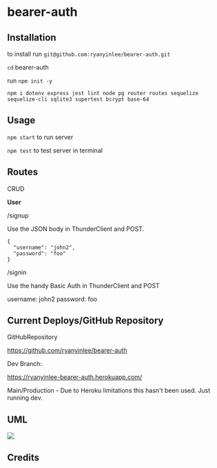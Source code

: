 # bearer-auth

## Installation

to install run `git@github.com:ryanyinlee/bearer-auth.git`

`cd` bearer-auth

run `npm init -y`

`npm i dotenv express jest lint node pg router routes sequelize sequelize-cli sqlite3 supertest bcrypt base-64`

## Usage

`npm start` to run server

`npm test` to test server in terminal

## Routes

CRUD

**User**

/signup

Use the JSON body in ThunderClient and POST.

```
{
  "username": "john2",
  "password": "foo"
}
```

/signin

Use the handy Basic Auth in ThunderClient and POST

username: john2
password: foo

## Current Deploys/GitHub Repository

GitHubRepository

https://github.com/ryanyinlee/bearer-auth

Dev Branch:

https://ryanyinlee-bearer-auth.herokuapp.com/

Main/Production - Due to Heroku limitations this hasn't been used. Just running dev.


## UML

![](lab07uml.PNG)

## Credits

